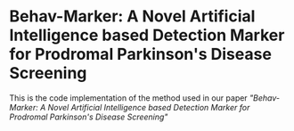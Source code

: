 # Behav-Marker: A Novel Artificial Intelligence based Detection Marker for Prodromal Parkinson's Disease Screening

This is the code implementation of the method used in our paper *"Behav-Marker: A Novel Artificial Intelligence based Detection Marker for Prodromal Parkinson's Disease Screening"*
